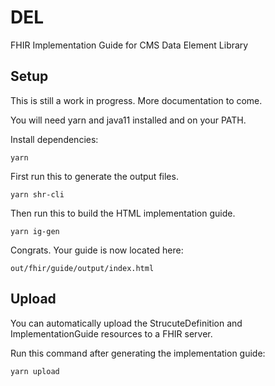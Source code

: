 # DEL

FHIR Implementation Guide for CMS Data Element Library

## Setup

This is still a work in progress. More documentation to come.

You will need yarn and java11 installed and on your PATH.

Install dependencies:

    yarn

First run this to generate the output files.

    yarn shr-cli

Then run this to build the HTML implementation guide.

    yarn ig-gen

Congrats. Your guide is now located here:

    out/fhir/guide/output/index.html

## Upload

You can automatically upload the StrucuteDefinition and ImplementationGuide resources to a FHIR server.

Run this command after generating the implementation guide:

    yarn upload
